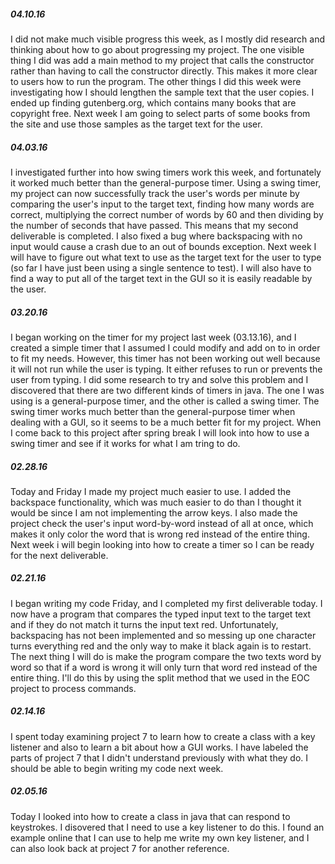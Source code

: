 ##### 04.10.16
I did not make much visible progress this week, as I mostly did research and thinking about how to go about progressing my project. The one visible thing I did was add a main method to my project that calls the constructor rather than having to call the constructor directly. This makes it more clear to users how to run the program. The other things I did this week were investigating how I should lengthen the sample text that the user copies. I ended up finding gutenberg.org, which contains many books that are copyright free. Next week I am going to select parts of some books from the site and use those samples as the target text for the user.

##### 04.03.16
I investigated further into how swing timers work this week, and fortunately it worked much better than the general-purpose timer. Using a swing timer, my project can now successfully track the user's words per minute by comparing the user's input to the target text, finding how many words are correct, multiplying the correct number of words by 60 and then dividing by the number of seconds that have passed. This means that my second deliverable is completed. I also fixed a bug where backspacing with no input would cause a crash due to an out of bounds exception. Next week I will have to figure out what text to use as the target text for the user to type (so far I have just been using a single sentence to test). I will also have to find a way to put all of the target text in the GUI so it is easily readable by the user.

##### 03.20.16
I began working on the timer for my project last week (03.13.16), and I created a simple timer that I assumed I could modify and add on to in order to fit my needs. However, this timer has not been working out well because it will not run while the user is typing. It either refuses to run or prevents the user from typing. I did some research to try and solve this problem and I discovered that there are two different kinds of timers in java. The one I was using is a general-purpose timer, and the other is called a swing timer. The swing timer works much better than the general-purpose timer when dealing with a GUI, so it seems to be a much better fit for my project. When I come back to this project after spring break I will look into how to use a swing timer and see if it works for what I am tring to do.

##### 02.28.16
Today and Friday I made my project much easier to use. I added the backspace functionality, which was much easier to do than I thought it would be since I am not implementing the arrow keys. I also made the project check the user's input word-by-word instead of all at once, which makes it only color the word that is wrong red instead of the entire thing. Next week i will begin looking into how to create a timer so I can be ready for the next deliverable.

##### 02.21.16
I began writing my code Friday, and I completed my first deliverable today. I now have a program that compares the typed input text to the target text and if they do not match it turns the input text red. Unfortunately, backspacing has not been implemented and so messing up one character turns everything red and the only way to make it black again is to restart. The next thing I will do is make the program compare the two texts word by word so that if a word is wrong it will only turn that word red instead of the entire thing. I'll do this by using the split method that we used in the EOC project to process commands.

##### 02.14.16
I spent today examining project 7 to learn how to create a class with a key listener and also to learn a bit about how a GUI works. I have labeled the parts of project 7 that I didn't understand previously with what they do. I should be able to begin writing my code next week.

##### 02.05.16
Today I looked into how to create a class in java that can respond to keystrokes. I disovered that I need to use a key listener to do this. I found an example online that I can use to help me write my own key listener, and I can also look back at project 7 for another reference.
